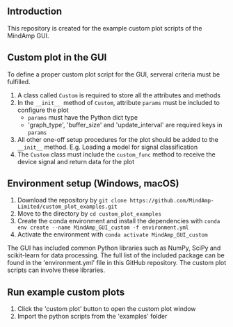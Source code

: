 ## Introduction
This repository is created for the example custom plot scripts of the MindAmp GUI.

## Custom plot in the GUI
To define a proper custom plot script for the GUI, serveral criteria must be fulfilled.

1. A class called ```Custom``` is required to store all the attributes and methods
2. In the ```__init__ ```method of ```Custom```, attribute ```params``` must be included to configure the plot
    - ```params``` must have the Python dict type
    - 'graph_type', 'buffer_size' and 'update_interval' are required keys   in ```params```
3. All other one-off setup procedures for the plot should be added to the ```__init__``` method. E.g. Loading a model for signal classification
4. The ```Custom``` class must include the ```custom_func``` method to receive the device signal and return data for the plot

## Environment setup (Windows, macOS)
1. Download the repository by ```git clone https://github.com/MindAmp-Limited/custom_plot_examples.git```
2. Move to the directory by ```cd custom_plot_examples```
3. Create the conda environment and install the dependencies with 
```conda env create --name MindAmp_GUI_custom -f environment.yml```
4. Activate the environment with ```conda activate MindAmp_GUI_custom```

The GUI has included common Python libraries such as NumPy, SciPy and scikit-learn for data processing. The full list of the included package can be found in the 'environment.yml' file in this GitHub repository. The custom plot scripts can involve these libraries.

## Run example custom plots
1. Click the 'custom plot' button to open the custom plot window
2. Import the python scripts from the 'examples' folder
